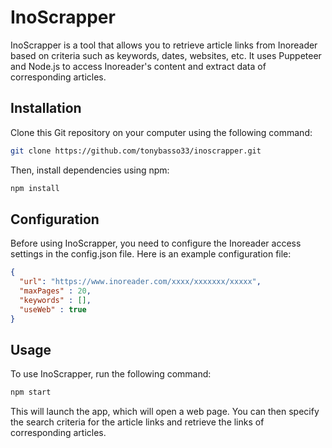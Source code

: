 # InoScrapper
InoScrapper is a tool that allows you to retrieve article links from Inoreader based on criteria such as keywords, dates, websites, etc. It uses Puppeteer and Node.js to access Inoreader's content and extract data of corresponding articles.

## Installation
Clone this Git repository on your computer using the following command:
```bash
git clone https://github.com/tonybasso33/inoscrapper.git
```

Then, install dependencies using npm:
```bash
npm install
```
## Configuration
Before using InoScrapper, you need to configure the Inoreader access settings in the config.json file. Here is an example configuration file:
```json
{
  "url": "https://www.inoreader.com/xxxx/xxxxxxx/xxxxx",
  "maxPages" : 20,
  "keywords" : [],
  "useWeb" : true
}

```

## Usage
To use InoScrapper, run the following command:
```bash
npm start
```
This will launch the app, which will open a web page. 
You can then specify the search criteria for the article links and retrieve the links of corresponding articles.
